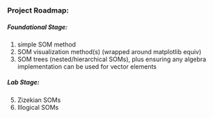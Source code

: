### Project Roadmap:

##### Foundational Stage:
1. simple SOM method
2. SOM visualization method(s) (wrapped around matplotlib equiv)
4. SOM trees (nested/hierarchical SOMs), plus ensuring any algebra implementation can be used for vector elements

##### Lab Stage:
5. Zizekian SOMs
6. Illogical SOMs

